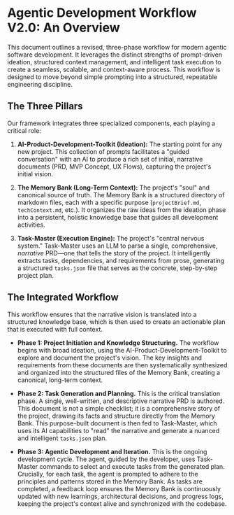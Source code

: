 # Agentic Development Workflow V2.0: An Overview

This document outlines a revised, three-phase workflow for modern agentic software development. It leverages the distinct strengths of prompt-driven ideation, structured context management, and intelligent task execution to create a seamless, scalable, and context-aware process. This workflow is designed to move beyond simple prompting into a structured, repeatable engineering discipline.

## The Three Pillars

Our framework integrates three specialized components, each playing a critical role:

1.  **AI-Product-Development-Toolkit (Ideation):** The starting point for any new project. This collection of prompts facilitates a "guided conversation" with an AI to produce a rich set of initial, narrative documents (PRD, MVP Concept, UX Flows), capturing the project's initial vision.

2.  **The Memory Bank (Long-Term Context):** The project's "soul" and canonical source of truth. The Memory Bank is a structured directory of markdown files, each with a specific purpose (`projectBrief.md`, `techContext.md`, etc.). It organizes the raw ideas from the ideation phase into a persistent, holistic knowledge base that guides all development activities.

3.  **Task-Master (Execution Engine):** The project's "central nervous system." Task-Master uses an LLM to parse a single, comprehensive, *narrative* PRD—one that tells the story of the project. It intelligently extracts tasks, dependencies, and requirements from prose, generating a structured `tasks.json` file that serves as the concrete, step-by-step project plan.

## The Integrated Workflow

This workflow ensures that the narrative vision is translated into a structured knowledge base, which is then used to create an actionable plan that is executed with full context.

* **Phase 1: Project Initiation and Knowledge Structuring.** The workflow begins with broad ideation, using the AI-Product-Development-Toolkit to explore and document the project's vision. The key insights and requirements from these documents are then systematically synthesized and organized into the structured files of the Memory Bank, creating a canonical, long-term context.

* **Phase 2: Task Generation and Planning.** This is the critical translation phase. A single, well-written, and descriptive narrative PRD is authored. This document is not a simple checklist; it is a comprehensive story of the project, drawing its facts and structure directly from the Memory Bank. This purpose-built document is then fed to Task-Master, which uses its AI capabilities to "read" the narrative and generate a nuanced and intelligent `tasks.json` plan.

* **Phase 3: Agentic Development and Iteration.** This is the ongoing development cycle. The agent, guided by the developer, uses Task-Master commands to select and execute tasks from the generated plan. Crucially, for each task, the agent is prompted to adhere to the principles and patterns stored in the Memory Bank. As tasks are completed, a feedback loop ensures the Memory Bank is continuously updated with new learnings, architectural decisions, and progress logs, keeping the project's context alive and synchronized with the codebase.
